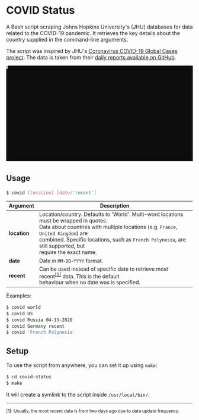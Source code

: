 # COVID Status

A Bash script scraping Johns Hopkins University's (JHU) databases for data
related to the COVID-19 pandemic. It retrieves the key details about the
country supplied in the command-line arguments.

The script was inspired by JHU's [Coronavirus COVID-19 Global Cases project][global_cases_project].
The data is taken from their [daily reports available on GitHub][daily_reports].

<p align="center">
    <img src="./assets/covid-status-preview.svg">
</p>

## Usage

```bash
$ covid [location] [date/'recent']
```

| Argument     | Description                                                                                                                                                                                                                                                                                         |
| ------------ | --------------------------------------------------------------------------------------------------------------------------------------------------------------------------------------------------------------------------------------------------------------------------------------------------- |
| **location** | Location/country. Defaults to 'World'. Multi-word locations must be wrapped in quotes.<br />Data about countries with multiple locations (e.g. `France`, `United Kingdom`) are<br />combined. Specific locations, such as `French Polynesia`, are still supported, but<br />require the exact name. |
| **date**     | Date in `MM-DD-YYYY` format.                                                                                                                                                                                                                                                                        |
| **recent**   | Can be used instead of specific date to retrieve most recent<sup>[[1]][footnote_01]</sup> data. This is the default<br />behaviour when no date was is specified.                                                                                                                                   |

Examples:

```bash
$ covid world
$ covid US
$ covid Russia 04-13-2020
$ covid Germany recent
$ covid 'French Polynesia'
```

## Setup

To use the script from anywhere, you can set it up using `make`:

```bash
$ cd covid-status
$ make
```

It will create a symlink to the script inside `/usr/local/bin/`.

<hr />

<sub>
    <p id="footnote_01">
        [1]: Usually, the most recent data is from two days ago due to data update frequency.
    </p>
</sub>

[daily_reports]: https://github.com/CSSEGISandData/COVID-19/tree/master/csse_covid_19_data/csse_covid_19_daily_reports
[footnote_01]: #footnote_01
[global_cases_project]: https://gisanddata.maps.arcgis.com/apps/opsdashboard/index.html#/bda7594740fd40299423467b48e9ecf6
